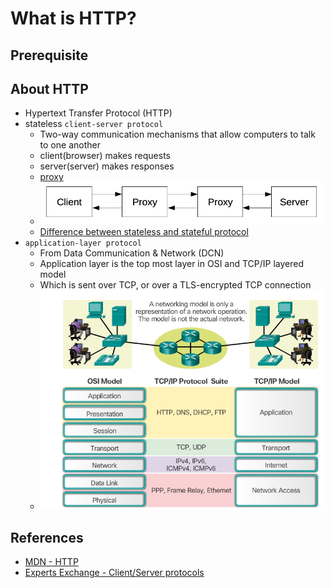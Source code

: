 # What is HTTP?

## Prerequisite

## About HTTP

- Hypertext Transfer Protocol (HTTP)
- stateless `client-server protocol`
  - Two-way communication mechanisms that allow computers to talk to one another
  - client(browser) makes requests
  - server(server) makes responses
  - [proxy](/NOTES/frontend/internet/proxy/README.md)
  - ![client-server-chain](/public/frontend/internet/client-server-chain.png)
  - [Difference between stateless and stateful protocol]()
- `application-layer protocol`
  - From Data Communication & Network (DCN)
  - Application layer is the top most layer in OSI and TCP/IP layered model
  - Which is sent over TCP, or over a TLS-encrypted TCP connection
  - ![network-model](/public/frontend/internet/network-model.png)

## References

- [MDN - HTTP](https://developer.mozilla.org/en-US/docs/Web/HTTP)
- [Experts Exchange - Client/Server protocols](https://www.experts-exchange.com/articles/11271/Understanding-Client-Server-Protocols-and-Web-Applications.html)
